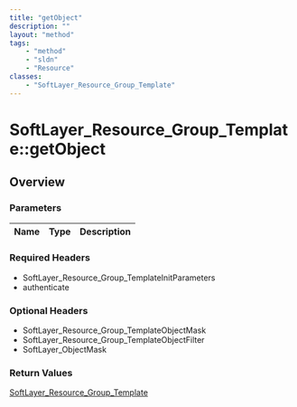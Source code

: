 ```yaml
---
title: "getObject"
description: ""
layout: "method"
tags:
    - "method"
    - "sldn"
    - "Resource"
classes:
    - "SoftLayer_Resource_Group_Template"
---
```

# SoftLayer_Resource_Group_Template::getObject
## Overview 


### Parameters 
|Name | Type | Description |
| --- | --- | --- |


### Required Headers
* SoftLayer_Resource_Group_TemplateInitParameters
* authenticate

### Optional Headers
* SoftLayer_Resource_Group_TemplateObjectMask
* SoftLayer_Resource_Group_TemplateObjectFilter
* SoftLayer_ObjectMask

### Return Values
<a href='/reference/datatypes/SoftLayer_Resource_Group_Template'>SoftLayer_Resource_Group_Template </a>
